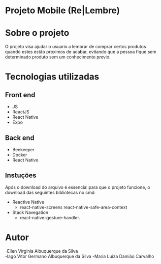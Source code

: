 # Projeto Mobile (Re|Lembre)

# Sobre o projeto

O projeto visa ajudar o usuario a lembrar de comprar certos produtos quando estes estão proximos de acabar, evitando que a pessoa fique sem 
determinado produto sem um conhecimento previo.

# Tecnologias utilizadas

## Front end
- JS 
- ReactJS
- React Native
- Expo

## Back end
- Beekeeper 
- Docker
- React Native

## Instuções

Após o download do arquivo é essencial para que o projeto funcione, o download das seguintes bibliotecas no cmd:
- Reactive Native 
  - react-native-screens react-native-safe-area-context
- Stack Navegation
  - react-native-gesture-handler.





# Autor

-Ellen Virginia Albuquerque da Silva          
-Iago Vitor Germano Albuquerque da Silva
-Maria Luiza Damião Carvalho
